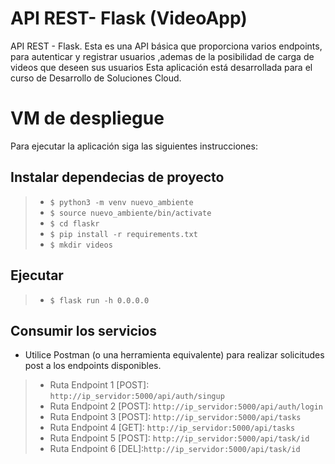 # API REST- Flask (VideoApp)
API REST - Flask. Esta es una API básica que proporciona varios endpoints, para autenticar y registrar usuarios ,ademas de la posibilidad de carga de videos que deseen sus usuarios Esta aplicación está desarrollada para el curso de Desarrollo de Soluciones Cloud. 

# VM de despliegue 

Para ejecutar la aplicación siga las siguientes instrucciones: 

## Instalar dependecias de proyecto
> * ```$ python3 -m venv nuevo_ambiente```
> * ```$ source nuevo_ambiente/bin/activate```
> * ```$ cd flaskr```
> * ```$ pip install -r requirements.txt```
> * ```$ mkdir videos```

## Ejecutar
> * ```$ flask run -h 0.0.0.0```

## Consumir los servicios
* Utilice Postman (o una herramienta equivalente) para realizar solicitudes post a los endpoints disponibles. 
> * Ruta Endpoint 1 [POST]: ```http://ip_servidor:5000/api/auth/singup```
> * Ruta Endpoint 2 [POST]: ```http://ip_servidor:5000/api/auth/login```
> * Ruta Endpoint 3 [POST]: ```http://ip_servidor:5000/api/tasks```
> * Ruta Endpoint 4 [GET]: ```http://ip_servidor:5000/api/tasks```
> * Ruta Endpoint 5 [POST]: ```http://ip_servidor:5000/api/task/id```
> * Ruta Endpoint 6 [DEL]:```http://ip_servidor:5000/api/task/id```
